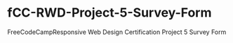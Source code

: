 # fCC-RWD-Project-5-Survey-Form
FreeCodeCampResponsive Web Design Certification Project 5 Survey Form
